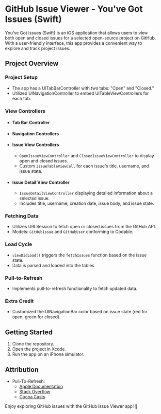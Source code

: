# GitHub Issue Viewer - You've Got Issues (Swift)

You've Got Issues (Swift) is an iOS application that allows users to view both open and closed issues for a selected open-source project on GitHub. With a user-friendly interface, this app provides a convenient way to explore and track project issues.

## Project Overview

### Project Setup
- The app has a UITabBarController with two tabs: "Open" and "Closed."
- Utilized UINavigationController to embed UITableViewControllers for each tab.

### View Controllers

- #### Tab Bar Controller

- #### Navigation Controllers

- #### Issue View Controllers
  - `OpenIssueViewController` and `ClosedIssueViewController` to display open and closed issues.
  - Custom `IssueTableViewCell` for each issue's title, username, and issue state.

- #### Issue Detail View Controller
  - `IssueDetailViewController` displaying detailed information about a selected issue.
  - Includes title, username, creation date, issue body, and issue state.

### Fetching Data
- Utilizes URLSession to fetch open or closed issues from the GitHub API.
- Models: `GitHubIssue` and `GitHubUser` conforming to Codable.

### Load Cycle
- `viewDidLoad()` triggers the `fetchIssues` function based on the issue state.
- Data is parsed and loaded into the tables.

### Pull-to-Refresh
- Implements pull-to-refresh functionality to fetch updated data.

### Extra Credit
- Customized the UINavigationBar color based on issue state (red for open, green for closed).

## Getting Started

1. Clone the repository.
2. Open the project in Xcode.
3. Run the app on an iPhone simulator.

## Attribution

- Pull-To-Refresh:
  - [Apple Documentation](https://developer.apple.com/documentation/uikit/uirefreshcontrol)
  - [Stack Overflow](https://stackoverflow.com/questions/24475792/how-to-use-pull-to-refresh-in-swift)
  - [Cocoa Casts](https://cocoacasts.com/how-to-add-pull-to-refresh-to-a-table-view-or-collection-view)

Enjoy exploring GitHub issues with the GitHub Issue Viewer app! 🚀
